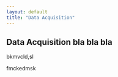 ```yaml
---
layout: default
title: "Data Acquisition"
---
```

## Data Acquisition  bla bla bla 
bkmvcld,sl

fmckedmsk
